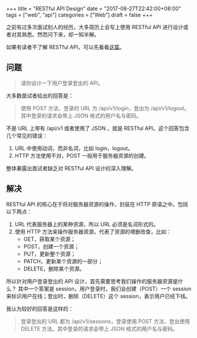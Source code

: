 +++
title = "RESTful API Design"
date = "2017-08-27T22:42:00+08:00"
tags = ["web", "api"]
categories = ["Web"]
draft = false
+++

之前有过多次面试别人的经历，大多简历上会写上使用 RESTful API 进行设计或者对其熟悉。然而问下来，却一知半解。

如果有读者不了解 RESTful API，可以先看看[这篇](http://www.ruanyifeng.com/blog/2014/05/restful_api.html)。

## 问题

> 请你设计一下用户登录登出的 API。

大多数面试者给出的回答是：

> 使用 POST 方法，登录的 URL 为 /api/v1/login，登出为 /api/v1/logout。其中登录的请求会带上 JSON 格式的用户名与密码。

不是 URL 上带有 /api/v1 或者使用了 JSON ，就是 RESTful API。这个回答包含几个常见的错误：

1. URL 中使用动词，而非名词，比如 login，logout。
2. HTTP 方法使用不对，POST 一般用于服务器资源的创建。

整体暴露出面试者缺乏对 RESTful API 设计的深入理解。

## 解决

RESTful API 的核心在于将对服务器资源的操作，封装在 HTTP 原语之中。包括以下两点：

1. URL 代表服务器上的某种资源，所以 URL 必须是名词形式的。
2. 使用 HTTP 方法来操作服务器资源，代表了资源的增删改查，比如：
    * GET，获取某个资源；
    * POST，创建一个资源；
    * PUT，更新整个资源；
    * PATCH，更新某个资源的一部分；
    * DELETE，删除某个资源。

所以针对用户登录登出的 API 设计，首先需要思考我们操作的服务器资源是什么？
其中一个答案是 session，用户登录时，我们会创建（POST）一个 session 来标识用户在线；登出时，删除（DELETE）这个 session，表示用户已经下线。

我认为较好的回答是这样的：

> 登录登出的 URL 都为 /api/v1/sessions，登录使用 POST 方法，登出使用 DELETE 方法。其中登录的请求会带上 JSON 格式的用户名与密码。
